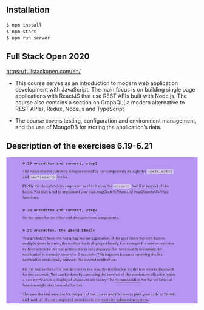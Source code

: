 ## Installation
`$ npm install` \
`$ npm start` \
`$ npm run server`


## Full Stack Open 2020
https://fullstackopen.com/en/

- This course serves as an introduction to modern web application development with JavaScript. The main focus is on building single page applications with ReactJS that use REST APIs built with Node.js. The course also contains a section on GraphQL( a modern alternative to REST APIs), Redux, Node.js and TypeScript

- The course covers testing, configuration and environment management, and the use of MongoDB for storing the application’s data.

## Description of the exercises 6.19-6.21
![](https://github.com/ufuk-techclass/FullStack2020/blob/Part6-exercise6.19-6.21-anecdotes_and_connect/README-exercise6.19-6.21.jpg)
